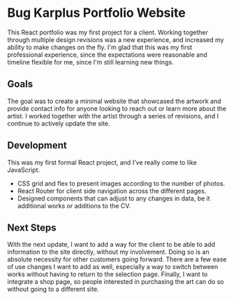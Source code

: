 # Bug Karplus Portfolio Website

This React portfolio was my first project for a client. Working together through multiple design revisions was a new experience, and increased my ability to make changes on the fly. I'm glad that this was my first professional experience, since the expectations were reasonable and timeline flexible for me, since I'm still learning new things.

## Goals

The goal was to create a minimal website that showcased the artwork and provide contact info for anyone looking to reach out or learn more about the artist. I worked together with the artist through a series of revisions, and I continue to actively update the site.

## Development
This was my first formal React project, and I've really come to like JavaScript.
- CSS grid and flex to present images according to the number of photos.
- React Router for client side navigation across the different pages.
- Designed components that can adjust to any changes in data, be it additional works or additions to the CV.

## Next Steps
With the next update, I want to add a way for the client to be able to add information to the site directly, without my involvement. Doing so is an absolute necessity for other customers going forward.  There are a few ease of use changes I want to add as well, especially a way to switch between works without having to return to the selection page. Finally, I want to integrate a shop page, so people interested in purchasing the art can do so without going to a different site.
